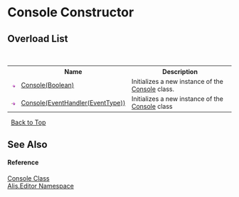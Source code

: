 # Console Constructor 
 


## Overload List
&nbsp;<table><tr><th></th><th>Name</th><th>Description</th></tr><tr><td>![Public method](media/pubmethod.gif "Public method")</td><td><a href="79e2ec9f-52d2-0408-d7ca-cdd107a776a7">Console(Boolean)</a></td><td>
Initializes a new instance of the <a href="1b49d593-56e1-26b5-88a8-1c9505524459">Console</a> class.</td></tr><tr><td>![Public method](media/pubmethod.gif "Public method")</td><td><a href="16cd1568-6ea0-380f-bf0c-3f58a0e987b8">Console(EventHandler(EventType))</a></td><td>
Initializes a new instance of the <a href="1b49d593-56e1-26b5-88a8-1c9505524459">Console</a> class</td></tr></table>&nbsp;
<a href="#console-constructor">Back to Top</a>

## See Also


#### Reference
<a href="1b49d593-56e1-26b5-88a8-1c9505524459">Console Class</a><br /><a href="b150ade4-39de-a232-5f06-d3cdc1b2c538">Alis.Editor Namespace</a><br />